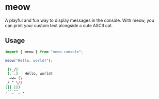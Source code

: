 # meow

A playful and fun way to display messages in the console. With meow, you can
print your custom text alongside a cute ASCII cat.

## Usage

```typescript
import { meow } from "meow-console";

meow("Hello, world!");
```

```bash
 |\_/|     
 (. .)   Hello, world!
  =w= (\   
 / ^ \//   
(|| ||)
,""_""_ .
```
